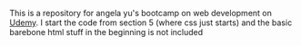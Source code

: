 This is a repository for angela yu's bootcamp on web development on [Udemy](https://www.udemy.com/course/the-complete-web-development-bootcamp/). I start the code from section 5 (where css just starts) and the basic barebone html stuff in the beginning is not included
